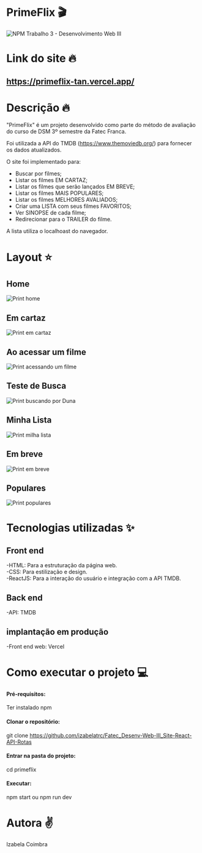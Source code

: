 # PrimeFlix 🎬

![NPM](https://img.shields.io/npm/l/react)
Trabalho 3 - Desenvolvimento Web III <br />

# Link do site :fire:

## https://primeflix-tan.vercel.app/

# Descrição :fire:

"PrimeFlix" é um projeto desenvolvido como parte do método de avaliação do curso de DSM 3º semestre da Fatec Franca.

Foi utilizada a API do TMDB (https://www.themoviedb.org/) para fornecer os dados atualizados.

O site foi implementado para:

- Buscar por filmes;
- Listar os filmes EM CARTAZ;
- Listar os filmes que serão lançados EM BREVE;
- Listar os filmes MAIS POPULARES;
- Listar os filmes MELHORES AVALIADOS;
- Criar uma LISTA com seus filmes FAVORITOS;
- Ver SINOPSE de cada filme;
- Redirecionar para o TRAILER do filme.

A lista utiliza o localhoast do navegador.

# Layout :star:

## Home

![Print home](/primeflix/docs/image-8.png)

## Em cartaz

![Print em cartaz](/primeflix/docs/image-9.png)

## Ao acessar um filme

![Print acessando um filme](/primeflix/docs/image-3.png)

## Teste de Busca

![Print buscando por Duna](/primeflix/docs/image-10.png)

## Minha Lista

![Print milha lista](/primeflix/docs/image-7.png)

## Em breve

![Print em breve](/primeflix/docs/image-6.png)

## Populares

![Print populares](/primeflix/docs/image-5.png)

# Tecnologias utilizadas :sparkles:

## Front end

-HTML: Para a estruturação da página web. <br />
-CSS: Para estilização e design. <br />
-ReactJS: Para a interação do usuário e integração com a API TMDB.

## Back end

-API: TMDB

## implantação em produção

-Front end web: Vercel

# Como executar o projeto :computer:

#### Pré-requisitos:

Ter instalado npm

#### Clonar o repositório:

git clone https://github.com/izabelatrc/Fatec_Desenv-Web-III_Site-React-API-Rotas

#### Entrar na pasta do projeto:

cd primeflix

#### Executar:

npm start ou npm run dev

# Autora :v:

Izabela Coimbra
